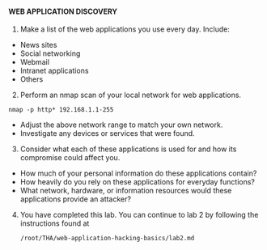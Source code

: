 #### WEB APPLICATION DISCOVERY
1. Make a list of the web applications you use every day. Include:
 * News sites
 * Social networking
 * Webmail
 * Intranet applications
 * Others
2. Perform an nmap scan of your local network for web applications.

  ```
  nmap -p http* 192.168.1.1-255
  ```

* Adjust the above network range to match your own network.
* Investigate any devices or services that were found.
3. Consider what each of these applications is used for and how its compromise could affect you.
 * How much of your personal information do these applications contain?
 * How heavily do you rely on these applications for everyday functions?
 * What network, hardware, or information resources would these applications provide an attacker?
4. You have completed this lab. You can continue to lab 2 by following the instructions found at 
    ```
    /root/THA/web-application-hacking-basics/lab2.md
    ```